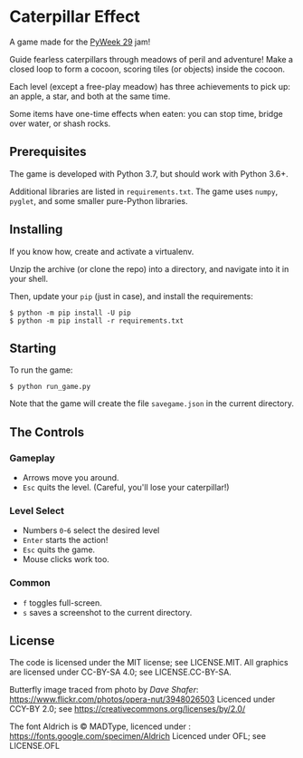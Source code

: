 # Caterpillar Effect

A game made for the [PyWeek 29](https://pyweek.org/29/) jam!

Guide fearless caterpillars through meadows of peril and adventure!
Make a closed loop to form a cocoon, scoring tiles (or objects) inside
the cocoon.

Each level (except a free-play meadow) has three achievements to pick up:
an apple, a star, and both at the same time.

Some items have one-time effects when eaten: you can stop time,
bridge over water, or shash rocks.


## Prerequisites


The game is developed with Python 3.7, but should work with Python 3.6+.

Additional libraries are listed in `requirements.txt`.
The game uses `numpy`, `pyglet`, and some smaller pure-Python libraries.


## Installing

If you know how, create and activate a virtualenv.

Unzip the archive (or clone the repo) into a directory,
and navigate into it in your shell.

Then, update your `pip` (just in case), and install the requirements:

    $ python -m pip install -U pip
    $ python -m pip install -r requirements.txt


## Starting

To run the game:

    $ python run_game.py

Note that the game will create the file `savegame.json` in the current directory.


## The Controls

### Gameplay

* Arrows move you around.
* `Esc` quits the level. (Careful, you'll lose your caterpillar!)


### Level Select

* Numbers `0`-`6` select the desired level
* `Enter` starts the action!
* `Esc` quits the game.
* Mouse clicks work too.


### Common

* `f` toggles full-screen.
* `s` saves a screenshot to the current directory.


## License

The code is licensed under the MIT license; see LICENSE.MIT.
All graphics are licensed under CC-BY-SA 4.0; see LICENSE.CC-BY-SA.

Butterfly image traced from photo by *Dave Shafer*:
https://www.flickr.com/photos/opera-nut/3948026503
Licenced under CCY-BY 2.0; see https://creativecommons.org/licenses/by/2.0/

The font Aldrich is © MADType, licenced under :
https://fonts.google.com/specimen/Aldrich
Licenced under OFL; see LICENSE.OFL
